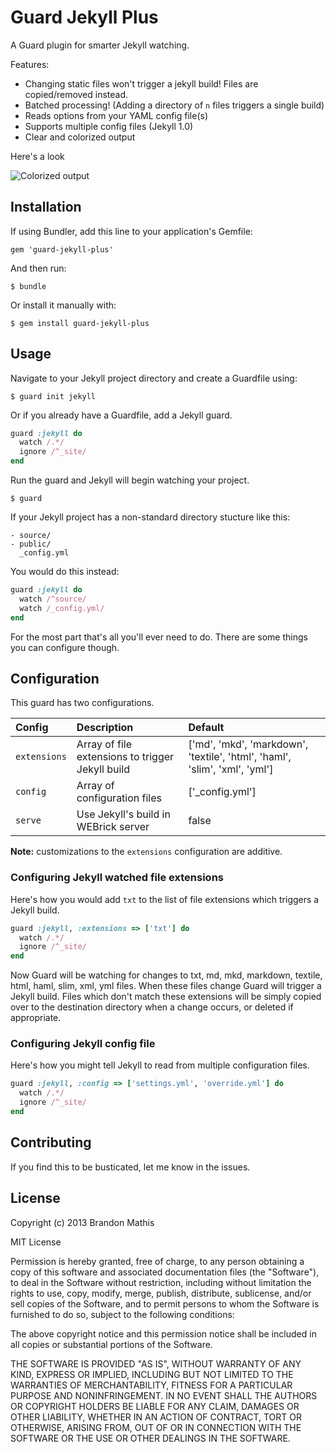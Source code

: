 # Guard Jekyll Plus

A Guard plugin for smarter Jekyll watching.

Features:

- Changing static files won't trigger a jekyll build! Files are copied/removed instead.
- Batched processing! (Adding a directory of `n` files triggers a single build)
- Reads options from your YAML config file(s)
- Supports multiple config files (Jekyll 1.0)
- Clear and colorized output

Here's a look

![Colorized output](http://cl.ly/Q9qK/content.png)

## Installation

If using Bundler, add this line to your application's Gemfile:

    gem 'guard-jekyll-plus'

And then run:

    $ bundle

Or install it manually with:

    $ gem install guard-jekyll-plus


## Usage

Navigate to your Jekyll project directory and create a Guardfile using:

    $ guard init jekyll

Or if you already have a Guardfile, add a Jekyll guard.

```ruby
guard :jekyll do
  watch /.*/
  ignore /^_site/
end
```

Run the guard and Jekyll will begin watching your project.

    $ guard

If your Jekyll project has a non-standard directory stucture like this:

```
- source/
- public/
  _config.yml
```

You would do this instead:

```ruby
guard :jekyll do
  watch /^source/
  watch /_config.yml/
end
```

For the most part that's all you'll ever need to do. There are some things you can configure though.

## Configuration

This guard has two configurations.

| Config       | Description                                      | Default
|:-------------|:-------------------------------------------------|:---------------------------------------------------------------------------|
| `extensions` | Array of file extensions to trigger Jekyll build | ['md', 'mkd', 'markdown', 'textile', 'html', 'haml', 'slim', 'xml', 'yml'] |
| `config`     | Array of configuration files                     | ['_config.yml']                                                            |
| `serve`      | Use Jekyll's build in WEBrick server             | false                                                                      |

**Note:** customizations to the `extensions` configuration are additive.

### Configuring Jekyll watched file extensions

Here's how you would add `txt` to the list of file extensions which triggers a Jekyll build.

```ruby
guard :jekyll, :extensions => ['txt'] do
  watch /.*/
  ignore /^_site/
end
```

Now Guard will be watching for changes to txt, md, mkd, markdown, textile, html, haml, slim, xml, yml files. When these files change Guard will trigger a Jekyll build. Files
which don't match these extensions will be simply copied over to the destination directory when a change occurs, or deleted if appropriate.

### Configuring Jekyll config file

Here's how you might tell Jekyll to read from multiple configuration files.

```ruby
guard :jekyll, :config => ['settings.yml', 'override.yml'] do
  watch /.*/
  ignore /^_site/
end
```

## Contributing

If you find this to be busticated, let me know in the issues.

## License

Copyright (c) 2013 Brandon Mathis

MIT License

Permission is hereby granted, free of charge, to any person obtaining
a copy of this software and associated documentation files (the
"Software"), to deal in the Software without restriction, including
without limitation the rights to use, copy, modify, merge, publish,
distribute, sublicense, and/or sell copies of the Software, and to
permit persons to whom the Software is furnished to do so, subject to
the following conditions:

The above copyright notice and this permission notice shall be
included in all copies or substantial portions of the Software.

THE SOFTWARE IS PROVIDED "AS IS", WITHOUT WARRANTY OF ANY KIND,
EXPRESS OR IMPLIED, INCLUDING BUT NOT LIMITED TO THE WARRANTIES OF
MERCHANTABILITY, FITNESS FOR A PARTICULAR PURPOSE AND
NONINFRINGEMENT. IN NO EVENT SHALL THE AUTHORS OR COPYRIGHT HOLDERS BE
LIABLE FOR ANY CLAIM, DAMAGES OR OTHER LIABILITY, WHETHER IN AN ACTION
OF CONTRACT, TORT OR OTHERWISE, ARISING FROM, OUT OF OR IN CONNECTION
WITH THE SOFTWARE OR THE USE OR OTHER DEALINGS IN THE SOFTWARE.
